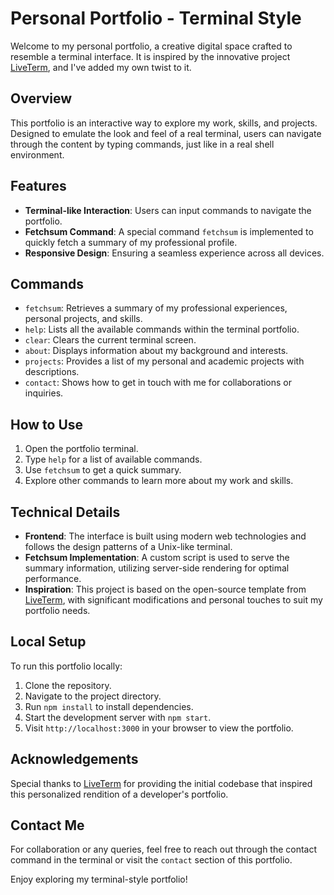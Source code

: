 # Personal Portfolio - Terminal Style

Welcome to my personal portfolio, a creative digital space crafted to resemble a terminal interface. It is inspired by the innovative project [LiveTerm](https://github.com/Cveinnt/LiveTerm), and I've added my own twist to it.

## Overview

This portfolio is an interactive way to explore my work, skills, and projects. Designed to emulate the look and feel of a real terminal, users can navigate through the content by typing commands, just like in a real shell environment.

## Features

- **Terminal-like Interaction**: Users can input commands to navigate the portfolio.
- **Fetchsum Command**: A special command `fetchsum` is implemented to quickly fetch a summary of my professional profile.
- **Responsive Design**: Ensuring a seamless experience across all devices.

## Commands

- `fetchsum`: Retrieves a summary of my professional experiences, personal projects, and skills.
- `help`: Lists all the available commands within the terminal portfolio.
- `clear`: Clears the current terminal screen.
- `about`: Displays information about my background and interests.
- `projects`: Provides a list of my personal and academic projects with descriptions.
- `contact`: Shows how to get in touch with me for collaborations or inquiries.

## How to Use

1. Open the portfolio terminal.
2. Type `help` for a list of available commands.
3. Use `fetchsum` to get a quick summary.
4. Explore other commands to learn more about my work and skills.

## Technical Details

- **Frontend**: The interface is built using modern web technologies and follows the design patterns of a Unix-like terminal.
- **Fetchsum Implementation**: A custom script is used to serve the summary information, utilizing server-side rendering for optimal performance.
- **Inspiration**: This project is based on the open-source template from [LiveTerm](https://github.com/Cveinnt/LiveTerm), with significant modifications and personal touches to suit my portfolio needs.

## Local Setup

To run this portfolio locally:

1. Clone the repository.
2. Navigate to the project directory.
3. Run `npm install` to install dependencies.
4. Start the development server with `npm start`.
5. Visit `http://localhost:3000` in your browser to view the portfolio.

## Acknowledgements

Special thanks to [LiveTerm](https://github.com/Cveinnt/LiveTerm) for providing the initial codebase that inspired this personalized rendition of a developer's portfolio.

## Contact Me

For collaboration or any queries, feel free to reach out through the contact command in the terminal or visit the `contact` section of this portfolio.

Enjoy exploring my terminal-style portfolio!

